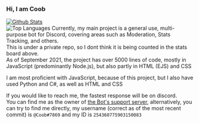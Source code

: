 ### Hi, I am Coob

[![Github Stats](https://github-readme-stats.vercel.app/api?username=Coob2003&show_icons=true&theme=vue-dark&count_private=true&include_all_commits=true)](https://github-readme-stats.vercel.app/api?username=Coob2003&show_icons=true&theme=vue-dark&count_private=true&include_all_commits=true)<br>
![Top Languages](https://github-readme-stats.vercel.app/api/top-langs/?username=Coob2003&layout=compact&theme=vue-dark)
Currently, my main project is a general use, multi-purpose bot for Discord, covering areas such as Moderation, Stats Tracking, and others.  
This is under a private repo, so I dont think it is being counted in the stats board above.  
As of September 2021, the project has over 5000 lines of code, mostly in JavaScript (predominantly Node.js), but also partly in HTML (EJS) and CSS  
  
I am most proficient with JavaScript, because of this project, but I also have used Python and C#, as well as HTML and CSS    
  
If you would like to reach me, the fastest response will be on discord.  
You can find me as the owner of [the Bot's support server](https://discord.gg/fUUutjXXgS), alternatively, you can try to find me directly, my username (correct as of the most recent commit) is `@Coob#7869` and my ID is `254360775903150083`
